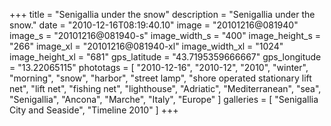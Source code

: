 +++
title = "Senigallia under the snow"
description = "Senigallia under the snow."
date = "2010-12-16T08:19:40.10"
image = "20101216@081940"
image_s = "20101216@081940-s"
image_width_s = "400"
image_height_s = "266"
image_xl = "20101216@081940-xl"
image_width_xl = "1024"
image_height_xl = "681"
gps_latitude = "43.7195359666667"
gps_longitude = "13.22065115"
phototags = [ "2010-12-16", "2010-12", "2010", "winter", "morning", "snow", "harbor", "street lamp", "shore operated stationary lift net", "lift net", "fishing net", "lighthouse", "Adriatic", "Mediterranean", "sea", "Senigallia", "Ancona", "Marche", "Italy", "Europe" ]
galleries = [ "Senigallia City and Seaside", "Timeline 2010" ]
+++
